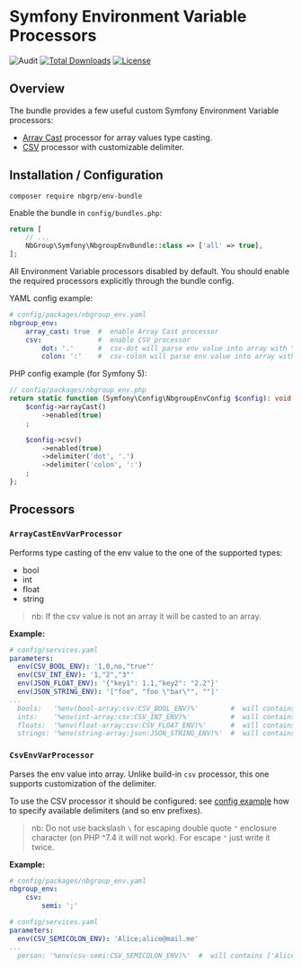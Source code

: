 # Symfony Environment Variable Processors

![Audit](https://github.com/nbgrp/env-bundle/actions/workflows/audit.yml/badge.svg) [![Total Downloads](https://poser.pugx.org/nbgrp/env-bundle/downloads)](//packagist.org/packages/nbgrp/env-bundle)  [![License](https://poser.pugx.org/nbgrp/env-bundle/license)](//packagist.org/packages/nbgrp/env-bundle)

## Overview

The bundle provides a few useful custom Symfony Environment Variable processors:
* [Array Cast](#arraycastenvvarprocessor) processor for array values type casting.
* [CSV](#csvenvvarprocessor) processor with customizable delimiter.

## Installation / Configuration

```
composer require nbgrp/env-bundle
```

Enable the bundle in `config/bundles.php`:
``` php
return [
    // ...
    NbGroup\Symfony\NbgroupEnvBundle::class => ['all' => true],
];
```

All Environment Variable processors disabled by default. You should enable the required processors explicitly through
the bundle config.

YAML config example:
```yaml
# config/packages/nbgroup_env.yaml
nbgroup_env:
    array_cast: true  #  enable Array Cast processor
    csv:              #  enable CSV processor
        dot: '.'      #  csv-dot will parse env value into array with "." as a separator
        colon: ':'    #  csv-colon will parse env value into array with ":" as a separator
```

PHP config example (for Symfony 5):
```php
// config/packages/nbgroup_env.php
return static function (Symfony\Config\NbgroupEnvConfig $config): void {
    $config->arrayCast()
        ->enabled(true)
    ;

    $config->csv()
        ->enabled(true)
        ->delimiter('dot', '.')
        ->delimiter('colon', ':')
    ;
};
```

## Processors

### `ArrayCastEnvVarProcessor`

Performs type casting of the env value to the one of the supported types:
* bool
* int
* float
* string

> nb: If the csv value is not an array it will be casted to an array.

**Example:**

```yaml
# config/services.yaml
parameters:
  env(CSV_BOOL_ENV): '1,0,no,"true"'
  env(CSV_INT_ENV): '1,"2","3"'
  env(JSON_FLOAT_ENV): '{"key1": 1.1,"key2": "2.2"}'
  env(JSON_STRING_ENV): '["foo", "foo \"bar\"", ""]'
...
  bools:   '%env(bool-array:csv:CSV_BOOL_ENV)%'        #  will contains [true, false, false, true]
  ints:    '%env(int-array:csv:CSV_INT_ENV)%'          #  will contains [1, 2, 3]
  floats:  '%env(float-array:csv:CSV_FLOAT_ENV)%'      #  will contains ['key1' => 1.1, 'key2' => 2.2]
  strings: '%env(string-array:json:JSON_STRING_ENV)%'  #  will contains ['foo', 'foo "bar"', '']
```

### `CsvEnvVarProcessor`

Parses the env value into array. Unlike build-in `csv` processor, this one supports customization of the delimiter.

To use the CSV processor it should be configured: see [config example](#installation--configuration) how to specify
available delimiters (and so env prefixes).

> nb: Do not use backslash ` \ ` for escaping double quote `"` enclosure character (on PHP ^7.4 it will not work).
> For escape `"` just write it twice.

**Example:**

```yaml
# config/packages/nbgroup_env.yaml
nbgroup_env:
    csv:
        semi: ';'

# config/services.yaml
parameters:
  env(CSV_SEMICOLON_ENV): 'Alice;alice@mail.me'
...
  person: '%env(csv-semi:CSV_SEMICOLON_ENV)%'  #  will contains ['Alice', 'alice@mail.me']
```
